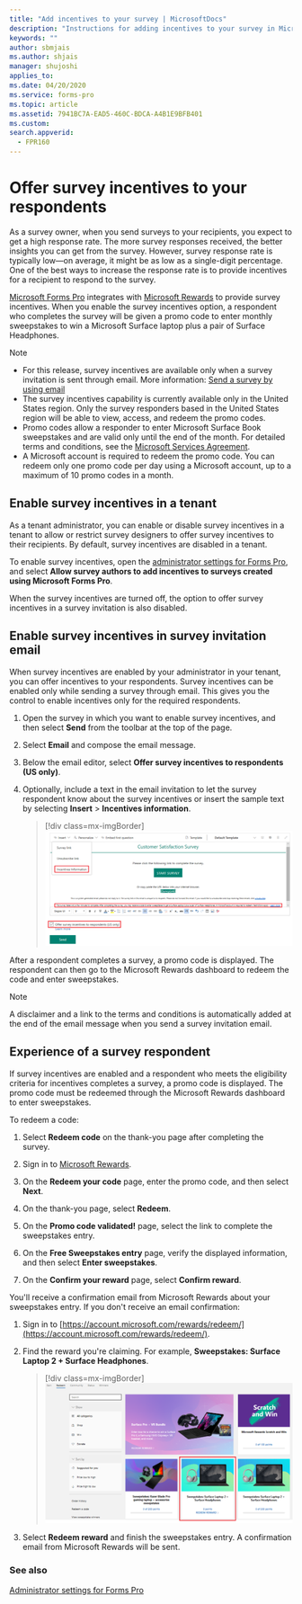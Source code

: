 ```yaml
---
title: "Add incentives to your survey | MicrosoftDocs"
description: "Instructions for adding incentives to your survey in Microsoft Forms Pro"
keywords: ""
author: sbmjais
ms.author: shjais
manager: shujoshi
applies_to: 
ms.date: 04/20/2020
ms.service: forms-pro
ms.topic: article
ms.assetid: 7941BC7A-EAD5-460C-BDCA-A4B1E9BFB401
ms.custom: 
search.appverid:
  - FPR160
---
```


# Offer survey incentives to your respondents

As a survey owner, when you send surveys to your recipients, you expect to get a high response rate. The more survey responses received, the better insights you can get from the survey. However, survey response rate is typically low&mdash;on average, it might be as low as a single-digit percentage. One of the best ways to increase the response rate is to provide incentives for a recipient to respond to the survey.

[Microsoft Forms Pro](https://formspro.microsoft.com) integrates with [Microsoft Rewards](https://www.microsoft.com/rewards) to provide survey incentives. When you enable the survey incentives option, a respondent who completes the survey will be given a promo code to enter monthly sweepstakes to win a Microsoft Surface laptop plus a pair of Surface Headphones.

> [!NOTE]
> - For this release, survey incentives are available only when a survey invitation is sent through email. More information: [Send a survey by using email](send-survey-email.md)
> - The survey incentives capability is currently available only in the United States region. Only the survey responders based in the United States region will be able to view, access, and redeem the promo codes.
> - Promo codes allow a responder to enter Microsoft Surface Book sweepstakes and are valid only until the end of the month. For detailed terms and conditions, see the [Microsoft Services Agreement](https://go.microsoft.com/fwlink/p/?linkid=530144).
> - A Microsoft account is required to redeem the promo code. You can redeem only one promo code per day using a Microsoft account, up to a maximum of 10 promo codes in a month.

## Enable survey incentives in a tenant

As a tenant administrator, you can enable or disable survey incentives in a tenant to allow or restrict survey designers to offer survey incentives to their recipients. By default, survey incentives are disabled in a tenant.

To enable survey incentives, open the [administrator settings for Forms Pro](admin-settings.md), and select **Allow survey authors to add incentives to surveys created using Microsoft Forms Pro**.

When the survey incentives are turned off, the option to offer survey incentives in a survey invitation is also disabled.

## Enable survey incentives in survey invitation email

When survey incentives are enabled by your administrator in your tenant, you can offer incentives to your respondents. Survey incentives can be enabled only while sending a survey through email. This gives you the control to enable incentives only for the required respondents.

1. Open the survey in which you want to enable survey incentives, and then select **Send** from the toolbar at the top of the page.

2. Select **Email** and compose the email message.

3. Below the email editor, select **Offer survey incentives to respondents (US only)**.

4. Optionally, include a text in the email invitation to let the survey respondent know about the survey incentives or insert the sample text by selecting **Insert** > **Incentives information**.

    > [!div class=mx-imgBorder]
    > ![Enable survey incentives](media/enable-survey-incentives.png "Enable survey incentives")

After a respondent completes a survey, a promo code is displayed. The respondent can then go to the Microsoft Rewards dashboard to redeem the code and enter sweepstakes.

> [!NOTE]
> A disclaimer and a link to the terms and conditions is automatically added at the end of the email message when you send a survey invitation email.

## Experience of a survey respondent

If survey incentives are enabled and a respondent who meets the eligibility criteria for incentives completes a survey, a promo code is displayed. The promo code must be redeemed through the Microsoft Rewards dashboard to enter sweepstakes.

To redeem a code:

1. Select **Redeem code** on the thank-you page after completing the survey.

2. Sign in to [Microsoft Rewards](https://www.microsoft.com/rewards).

3. On the **Redeem your code** page, enter the promo code, and then select **Next**.

4. On the thank-you page, select **Redeem**.

5. On the **Promo code validated!** page, select the link to complete the sweepstakes entry.

6. On the **Free Sweepstakes entry** page, verify the displayed information, and then select **Enter sweepstakes**.

7. On the **Confirm your reward** page, select **Confirm reward**.

You'll receive a confirmation email from Microsoft Rewards about your sweepstakes entry. If you don't receive an email confirmation:

1. Sign in to [https://account.microsoft.com/rewards/redeem/](https://account.microsoft.com/rewards/redeem/).

2. Find the reward you're claiming. For example, **Sweepstakes: Surface Laptop 2 + Surface Headphones**.

    > [!div class=mx-imgBorder]
    > ![Redeem reward](media/redeem-reward.png "Redeem reward")

3. Select **Redeem reward** and finish the sweepstakes entry. A confirmation email from Microsoft Rewards will be sent.

### See also

[Administrator settings for Forms Pro](admin-settings.md)

